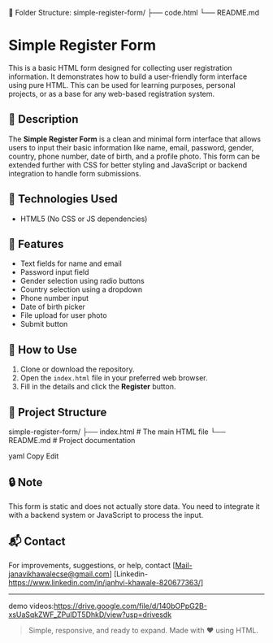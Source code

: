 📁 Folder Structure:
simple-register-form/
├── code.html
└── README.md


# Simple Register Form

This is a basic HTML form designed for collecting user registration information. It demonstrates how to build a user-friendly form interface using pure HTML. This can be used for learning purposes, personal projects, or as a base for any web-based registration system.

## 📌 Description

The **Simple Register Form** is a clean and minimal form interface that allows users to input their basic information like name, email, password, gender, country, phone number, date of birth, and a profile photo. This form can be extended further with CSS for better styling and JavaScript or backend integration to handle form submissions.

## 🔧 Technologies Used

- HTML5 (No CSS or JS dependencies)

## 📄 Features

- Text fields for name and email
- Password input field
- Gender selection using radio buttons
- Country selection using a dropdown
- Phone number input
- Date of birth picker
- File upload for user photo
- Submit button

## 🚀 How to Use

1. Clone or download the repository.
2. Open the `index.html` file in your preferred web browser.
3. Fill in the details and click the **Register** button.

## 📁 Project Structure

simple-register-form/
├── index.html # The main HTML file
└── README.md # Project documentation

yaml
Copy
Edit

## 🔒 Note

This form is static and does not actually store data. You need to integrate it with a backend system or JavaScript to process the input.

## 📬 Contact

For improvements, suggestions, or help, contact [Mail-janavikhawalecse@gmail.com]
[Linkedin-https://www.linkedin.com/in/janhvi-khawale-820677363/]

---
demo videos:https://drive.google.com/file/d/140bOPpG2B-xsUaSqkZWF_ZPuIDT5DhkD/view?usp=drivesdk

> Simple, responsive, and ready to expand. Made with ❤️ using HTML.